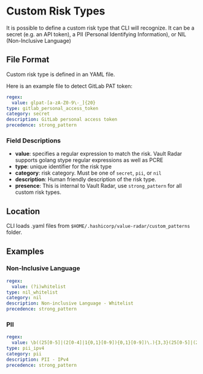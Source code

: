 # Custom Risk Types

It is possible to define a custom risk type that CLI will recognize.
It can be a secret (e.g. an API token), a PII (Personal Identifying Information), or NIL (Non-Inclusive Language)

## File Format

Custom risk type is defined in an YAML file. 

Here is an example file to detect GitLab PAT token:

```yaml
regex:
  value: glpat-[a-zA-Z0-9\-_]{20}
type: gitlab_personal_access_token
category: secret
description: GitLab personal access token
precedence: strong_pattern
```

### Field Descriptions

- **value**: specifies a regular expression to match the risk. Vault Radar supports golang stype regular expressions as well as PCRE
- **type**: unique identifier for the risk type
- **category**: risk category. Must be one of `secret`, `pii`, or `nil` 
- **description**: Human friendly description of the risk type.
- **presence**: This is internal to Vault Radar, use `strong_pattern` for all custom risk types.

## Location

CLI loads .yaml files from `$HOME/.hashicorp/value-radar/custom_patterns` folder. 

## Examples

### Non-Inclusive Language

```yaml
regex:
  value: (?i)whitelist
type: nil_whitelist
category: nil
description: Non-inclusive Language - Whitelist
precedence: strong_pattern
```

### PII

```yaml
regex:
  value: \b((25[0-5]|(2[0-4]|1{0,1}[0-9]){0,1}[0-9])\.){3,3}(25[0-5]|(2[0-4]|1{0,1}[0-9]){0,1}[0-9])\b
type: pii_ipv4
category: pii
description: PII - IPv4
precedence: strong_pattern
```
